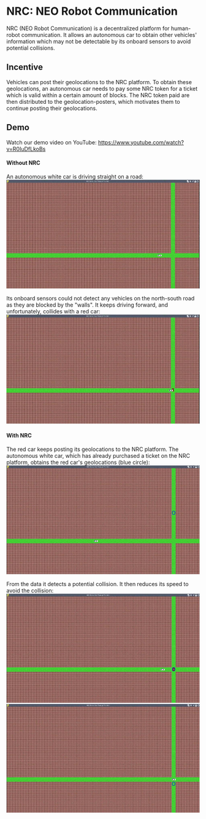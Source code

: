 # NRC: NEO Robot Communication

NRC (NEO Robot Communication) is a decentralized platform for human-robot communication. It allows an autonomous car to obtain other vehicles' information which may not be detectable by its onboard sensors to avoid potential collisions.

## Incentive

Vehicles can post their geolocations to the NRC platform. 
To obtain these geolocations, an autonomous car needs to pay some NRC token for a ticket which is valid within a certain amount of blocks. 
The NRC token paid are then distributed to the geolocation-posters, which motivates them to continue posting their geolocations.

## Demo

Watch our demo video on YouTube: <https://www.youtube.com/watch?v=R0IuDfLkoBs>

#### Without NRC

An autonomous white car is driving straight on a road: 
![D1](https://github.com/neo-robotics/NRC/blob/master/figures/D1.jpg)

Its onboard sensors could not detect any vehicles on the north-south road as they are blocked by the "walls". It keeps driving forward, and unfortunately, collides with a red car: 
![D2](https://github.com/neo-robotics/NRC/blob/master/figures/D2.jpg)

#### With NRC

The red car keeps posting its geolocations to the NRC platform. The autonomous white car, which has already purchased a ticket on the NRC platform, obtains the red car's geolocations (blue circle): 
![D3](https://github.com/neo-robotics/NRC/blob/master/figures/D3.jpg)

From the data it detects a potential collision. It then reduces its speed to avoid the collision:
![D4](https://github.com/neo-robotics/NRC/blob/master/figures/D4.jpg)
![D5](https://github.com/neo-robotics/NRC/blob/master/figures/D5.jpg)

